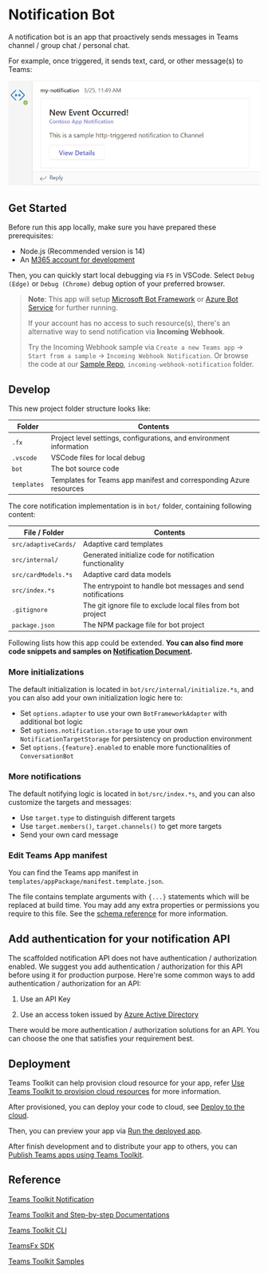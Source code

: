 # Notification Bot

A notification bot is an app that proactively sends messages in Teams channel / group chat / personal chat.

For example, once triggered, it sends text, card, or other message(s) to Teams:

![Notification Message in Teams](images/notification-message.png)

## Get Started

Before run this app locally, make sure you have prepared these prerequisites:

- Node.js (Recommended version is 14)
- An [M365 account for development](https://docs.microsoft.com/microsoftteams/platform/toolkit/accounts)

Then, you can quickly start local debugging via `F5` in VSCode. Select `Debug (Edge)` or `Debug (Chrome)` debug option of your preferred browser.

> **Note**: This app will setup [Microsoft Bot Framework](https://dev.botframework.com/) or [Azure Bot Service](https://azure.microsoft.com/services/bot-services/) for further running.
>
> If your account has no access to such resource(s), there's an alternative way to send notification via **Incoming Webhook**.
>
> Try the Incoming Webhook sample via `Create a new Teams app` -> `Start from a sample` -> `Incoming Webhook Notification`. Or browse the code at our [Sample Repo](https://github.com/OfficeDev/TeamsFx-Samples), `incoming-webhook-notification` folder.

## Develop

This new project folder structure looks like:

| Folder | Contents |
| - | - |
| `.fx` | Project level settings, configurations, and environment information |
| `.vscode` | VSCode files for local debug |
| `bot` | The bot source code |
| `templates` |Templates for Teams app manifest and corresponding Azure resources|

The core notification implementation is in `bot/` folder, containing following content:

| File / Folder | Contents |
| - | - |
| `src/adaptiveCards/` | Adaptive card templates |
| `src/internal/` | Generated initialize code for notification functionality |
| `src/cardModels.*s` | Adaptive card data models |
| `src/index.*s` | The entrypoint to handle bot messages and send notifications |
| `.gitignore` | The git ignore file to exclude local files from bot project |
| `package.json` | The NPM package file for bot project |

Following lists how this app could be extended. **You can also find more code snippets and samples on [Notification Document](https://aka.ms/teamsfx-notification#how-to-send-more-notifications).**

### More initializations

The default initialization is located in `bot/src/internal/initialize.*s`, and you can also add your own initialization logic here to:

- Set `options.adapter` to use your own `BotFrameworkAdapter` with additional bot logic
- Set `options.notification.storage` to use your own `NotificationTargetStorage` for persistency on production environment
- Set `options.{feature}.enabled` to enable more functionalities of `ConversationBot`

### More notifications

The default notifying logic is located in `bot/src/index.*s`, and you can also customize the targets and messages:
- Use `target.type` to distinguish different targets
- Use `target.members()`, `target.channels()` to get more targets
- Send your own card message

### Edit Teams App manifest

You can find the Teams app manifest in `templates/appPackage/manifest.template.json`.

The file contains template arguments with `{...}` statements which will be replaced at build time. You may add any extra properties or permissions you require to this file. See the [schema reference](https://docs.microsoft.com/microsoftteams/platform/resources/schema/manifest-schema) for more information.

## Add authentication for your notification API

The scaffolded notification API does not have authentication / authorization enabled. We suggest you add authentication / authorization for this API before using it for production purpose. Here're some common ways to add authentication / authorization for an API:

1. Use an API Key

2. Use an access token issued by [Azure Active Directory](https://docs.microsoft.com/en-us/azure/active-directory/authentication/)

There would be more authentication / authorization solutions for an API. You can choose the one that satisfies your requirement best.

## Deployment

Teams Toolkit can help provision cloud resource for your app, refer [Use Teams Toolkit to provision cloud resources](https://docs.microsoft.com/microsoftteams/platform/toolkit/provision) for more information.

After provisioned, you can deploy your code to cloud, see [Deploy to the cloud](https://docs.microsoft.com/microsoftteams/platform/toolkit/deploy).

Then, you can preview your app via [Run the deployed app](https://docs.microsoft.com/microsoftteams/platform/sbs-gs-javascript?tabs=vscode%2Cvsc%2Cviscode%2Cvcode&tutorial-step=8#run-the-deployed-app).

After finish development and to distribute your app to others, you can [Publish Teams apps using Teams Toolkit](https://docs.microsoft.com/microsoftteams/platform/toolkit/publish).

## Reference

[Teams Toolkit Notification](https://aka.ms/teamsfx-notification)

[Teams Toolkit and Step-by-step Documentations](https://docs.microsoft.com/microsoftteams/platform/toolkit/teams-toolkit-fundamentals)

[Teams Toolkit CLI](https://docs.microsoft.com/microsoftteams/platform/toolkit/teamsfx-cli)

[TeamsFx SDK](https://docs.microsoft.com/microsoftteams/platform/toolkit/teamsfx-sdk)

[Teams Toolkit Samples](https://github.com/OfficeDev/TeamsFx-Samples)